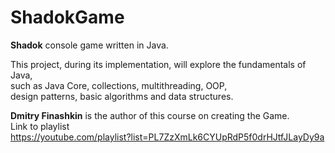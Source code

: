 # ShadokGame

**Shadok** console game written in Java.<br>

This project, during its implementation, will explore the fundamentals of Java,<br> 
such as Java Core, collections, multithreading, OOP, <br>
design patterns, basic algorithms and data structures.<br>

**Dmitry Finashkin** is the author of this course on creating the Game.<br> 
Link to playlist<br> 
https://youtube.com/playlist?list=PL7ZzXmLk6CYUpRdP5f0drHJtfJLayDy9a







